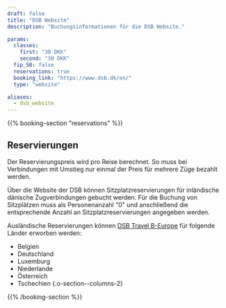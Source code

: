 ```yaml
---
draft: false
title: "DSB Website"
description: "Buchungsinformationen für die DSB Website."

params:
  classes:
    first: "30 DKK"
    second: "30 DKK"
  fip_50: false
  reservations: true
  booking_link: "https://www.dsb.dk/en/"
  type: "website"

aliases:
  - dsb_website
---
```


{{% booking-section "reservations" %}}

## Reservierungen

Der Reservierungspreis wird pro Reise berechnet. So muss bei Verbindungen mit Umstieg nur einmal der Preis für mehrere Züge bezahlt werden.

Über die Website der DSB können Sitzplatzreservierungen für inländische dänische Zugverbindungen gebucht werden. Für die Buchung von Sitzplätzen muss als Personenanzahl "0" und anschließend die entsprechende Anzahl an Sitzplatzreservierungen angegeben werden.

Ausländische Reservierungen können [DSB Travel B-Europe](https://travel.b-europe.com/dsb-rail/en/reservation-only) für folgende Länder erworben werden:

<!-- prettier-ignore -->
- Belgien
- Deutschland
- Luxemburg
- Niederlande
- Österreich
- Tschechien
{.o-section--columns-2}

{{% /booking-section %}}
